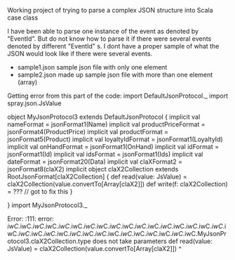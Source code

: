 Working project of trying to parse a complex JSON structure into Scala case class

I have been able to parse one instance of the event as denoted by "EventId".
But do not know how to parse it if there were several events denoted by different "EventId" s.
I dont have a proper sample of what the JSON would look like if there were several events.

- sample1.json sample json file with only one element
- sample2.json made up sample json file with more than one element (array)

Getting error from this part of the code:
 import DefaultJsonProtocol._
 import spray.json.JsValue
 
 object MyJsonProtocol3 extends DefaultJsonProtocol {
 implicit val nameFormat = jsonFormat1(Name)
 implicit val productPriceFormat = jsonFormat4(ProductPrice)
 implicit val productFormat = jsonFormat5(Product)
 implicit val loyaltyIdFormat = jsonFormat1(LoyaltyId)
 implicit val onHandFormat = jsonFormat1(OnHand)
 implicit val idFormat = jsonFormat1(Id)
 implicit val idsFormat = jsonFormat1(Ids)
 implicit val dateFormat = jsonFormat20(Data)
 implicit val claXFormat2 = jsonFormat8(claX2)
 implicit object claX2Collection extends RootJsonFormat[claX2Collection] {
    def read(value: JsValue) = claX2Collection(value.convertTo[Array[claX2]])
    def write(f: claX2Collection) = ??? // got to fix this
  }
 
 }
 import MyJsonProtocol3._

 Error:
 <console>:111: error: $iwC.$iwC.$iwC.$iwC.$iwC.$iwC.$iwC.$iwC.$iwC.$iwC.$iwC.$iwC.$iwC.$iwC.$iwC.$iwC.$iwC.$iwC.$iwC.$iwC.$iwC.$iwC.$iwC.$iwC.$iwC.$iwC.$iwC.$iwC.$iwC.$iwC.$iwC.$iwC.MyJsonProtocol3.claX2Collection.type does not take parameters
           def read(value: JsValue) = claX2Collection(value.convertTo[Array[claX2]])
                                                     ^
                                                     
